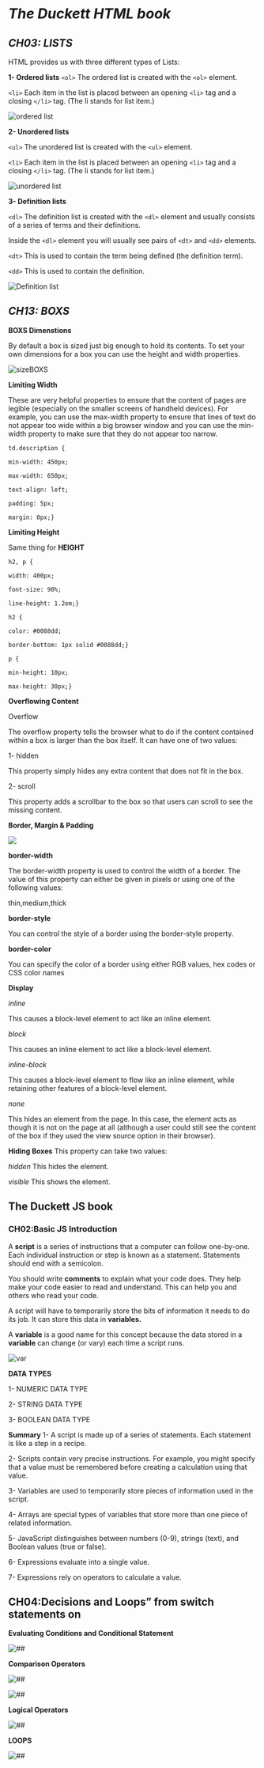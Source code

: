# *The Duckett HTML book*

## *CH03: LISTS*

HTML provides us with
three different types of Lists:

**1- Ordered lists**
`<ol>`
The ordered list is created with
the `<ol>` element.

`<li>`
Each item in the list is placed
between an opening `<li>` tag
and a closing `</li>` tag. (The li
stands for list item.)

![ordered list](OL.png)

**2- Unordered lists**

`<ul>`
The unordered list is created
with the `<ul>` element.

`<li>`
Each item in the list is placed
between an opening `<li>` tag
and a closing `</li>` tag. (The li
stands for list item.)
 
 ![unordered list](UL.png)

**3- Definition lists**

`<dl>`
The definition list is created with
the `<dl>` element and usually
consists of a series of terms and
their definitions.

Inside the `<dl>` element you will
usually see pairs of `<dt>` and
`<dd>` elements.

`<dt>`
This is used to contain the term
being defined (the definition
term).

`<dd>`
This is used to contain the
definition.

![Definition list](DL.png)

## *CH13: BOXS*
 
**BOXS Dimenstions**

By default a box is sized just big
enough to hold its contents. To
set your own dimensions for a
box you can use the height and
width properties.

![sizeBOXS](sizeBOXS.png)

**Limiting Width**

These are very helpful properties
to ensure that the content of
pages are legible (especially on
the smaller screens of handheld
devices). For example, you can
use the max-width property to
ensure that lines of text do not
appear too wide within a big
browser window and you can
use the min-width property
to make sure that they do not
appear too narrow.

`td.description {`

`min-width: 450px;`

`max-width: 650px;`

`text-align: left;`

`padding: 5px;`

`margin: 0px;}`

**Limiting Height**

Same thing for **HEIGHT**

`h2, p {`

`width: 400px;`

`font-size: 90%;`

`line-height: 1.2em;}`

`h2 {`

`color: #0088dd;`

`border-bottom: 1px solid #0088dd;}`

`p {`

`min-height: 10px;`

`max-height: 30px;}`

**Overflowing Content**

Overflow

The overflow property tells the
browser what to do if the content
contained within a box is larger
than the box itself. It can have
one of two values:

1- hidden

This property simply hides any
extra content that does not fit in
the box.

2- scroll

This property adds a scrollbar to
the box so that users can scroll
to see the missing content.

**Border, Margin & Padding**

![](border.png)

**border-width**

The border-width property
is used to control the width
of a border. The value of this
property can either be given
in pixels or using one of the
following values:

thin,medium,thick

**border-style**

You can control the style of a
border using the border-style
property.

**border-color**

You can specify the color of a
border using either RGB values,
hex codes or CSS color names

**Display**

*inline*

This causes a block-level
element to act like an inline
element.

*block*

This causes an inline element to
act like a block-level element.

*inline-block*

This causes a block-level
element to flow like an inline
element, while retaining other
features of a block-level element.

*none*

This hides an element from the
page. In this case, the element
acts as though it is not on the
page at all (although a user could
still see the content of the box if
they used the view source option
in their browser).

**Hiding Boxes**
This property can take two
values:

*hidden*
This hides the element.

*visible*
This shows the element.


## **The Duckett JS book**

### **CH02:Basic JS Introduction**


A **script** is a series of instructions that a computer can follow one-by-one.
Each individual instruction or step is known as a statement.
Statements should end with a semicolon.

You should write **comments** to explain what your code does.
They help make your code easier to read and understand.
This can help you and others who read your code.

A script will have to temporarily
store the bits of information it
needs to do its job. It can store this
data in **variables.**

A **variable** is a good name for this
concept because the data stored
in a **variable** can change (or vary)
each time a script runs.

![var](var.png)

**DATA TYPES**

1- NUMERIC DATA TYPE

2- STRING DATA TYPE

3- BOOLEAN DATA TYPE

**Summary**
1- A script is made up of a series of statements. Each
statement is like a step in a recipe.

2- Scripts contain very precise instructions. For example,
you might specify that a value must be remembered
before creating a calculation using that value.

3- Variables are used to temporarily store pieces of
information used in the script.

4- Arrays are special types of variables that store more
than one piece of related information.

5- JavaScript distinguishes between numbers (0-9),
strings (text), and Boolean values (true or false).

6- Expressions evaluate into a single value.

7- Expressions rely on operators to calculate a value.

## **CH04:Decisions and Loops” from switch statements on**

**Evaluating Conditions and Conditional Statement**

![##](ifclause.png)

**Comparison Operators**

![##](Equal.png)

![##](grater.png)


**Logical Operators**

![##](logical.png)


**LOOPS**

![##](for.png)








